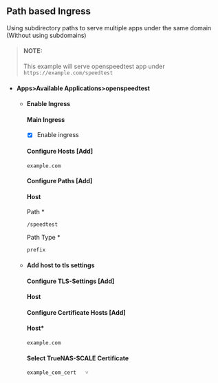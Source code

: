 ## Path based Ingress

Using subdirectory paths to serve multiple apps under the same domain (Without using subdomains)

> #### NOTE:
> This example will serve openspeedtest app under `https://example.com/speedtest`

- #### Apps>Available Applications>openspeedtest
  - #### Enable Ingress
    #### Main Ingress
    - [x] Enable ingress

    #### Configure Hosts [Add]
    ```
    example.com
    ```
    #### Configure Paths   [Add]
    #### Host
    Path *
    ```
    /speedtest
    ```
    Path Type *
    ```
    prefix
    ```
    
  - #### Add host to tls settings
    #### Configure TLS-Settings   [Add]
    #### Host
    #### Configure Certificate Hosts [Add]
    #### Host*
    ```
    example.com
    ```
    #### Select TrueNAS-SCALE Certificate
    ```
    example_com_cert   ˅
    ```
